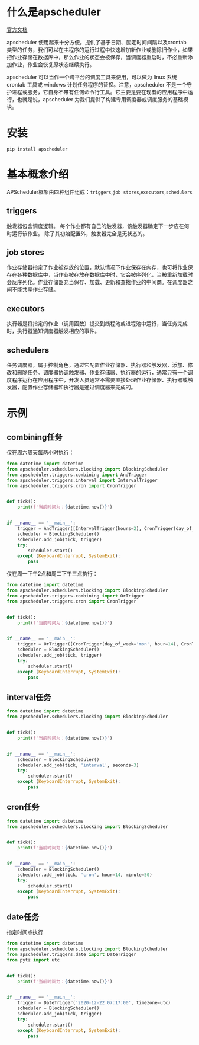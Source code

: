 # 什么是apscheduler

[官方文档](https://apscheduler.readthedocs.io/en/stable/userguide.html#)

apscheduler 使用起来十分方便。提供了基于日期、固定时间间隔以及crontab
类型的任务，我们可以在主程序的运行过程中快速增加新作业或删除旧作业，如果把作业存储在数据库中，那么作业的状态会被保存，当调度器重启时，不必重新添加作业，作业会恢复原状态继续执行。

apscheduler 可以当作一个跨平台的调度工具来使用，可以做为 linux 系统crontab 工具或 windows 计划任务程序的替换。注意，apscheduler
不是一个守护进程或服务，它自身不带有任何命令行工具。它主要是要在现有的应用程序中运行，也就是说，apscheduler 为我们提供了构建专用调度器或调度服务的基础模块。

# 安装

`pip install apscheduler`

# 基本概念介绍

APScheduler框架由四种组件组成：`triggers`,`job stores`,`executors`,`schedulers`

## triggers

触发器包含调度逻辑。 每个作业都有自己的触发器，该触发器确定下一步应在何时运行该作业。 除了其初始配置外，触发器完全是无状态的。

## job stores

作业存储器指定了作业被存放的位置，默认情况下作业保存在内存，也可将作业保存在各种数据库中，当作业被存放在数据库中时，它会被序列化，当被重新加载时会反序列化。作业存储器充当保存、加载、更新和查找作业的中间商。在调度器之间不能共享作业存储。

## executors

执行器是将指定的作业（调用函数）提交到线程池或进程池中运行，当任务完成时，执行器通知调度器触发相应的事件。

## schedulers

任务调度器，属于控制角色，通过它配置作业存储器、执行器和触发器，添加、修改和删除任务。调度器协调触发器、作业存储器、执行器的运行，通常只有一个调度程序运行在应用程序中，开发人员通常不需要直接处理作业存储器、执行器或触发器，配置作业存储器和执行器是通过调度器来完成的。

# 示例

## combining任务

仅在周六周天每两小时执行：

```python
from datetime import datetime
from apscheduler.schedulers.blocking import BlockingScheduler
from apscheduler.triggers.combining import AndTrigger
from apscheduler.triggers.interval import IntervalTrigger
from apscheduler.triggers.cron import CronTrigger


def tick():
    print(f'当前时间为：{datetime.now()}')


if __name__ == '__main__':
    trigger = AndTrigger([IntervalTrigger(hours=2), CronTrigger(day_of_week='sat,sun')])
    scheduler = BlockingScheduler()
    scheduler.add_job(tick, trigger)
    try:
        scheduler.start()
    except (KeyboardInterrupt, SystemExit):
        pass

```

仅在周一下午2点和周二下午三点执行：

```python
from datetime import datetime
from apscheduler.schedulers.blocking import BlockingScheduler
from apscheduler.triggers.combining import OrTrigger
from apscheduler.triggers.cron import CronTrigger


def tick():
    print(f'当前时间为：{datetime.now()}')


if __name__ == '__main__':
    trigger = OrTrigger([CronTrigger(day_of_week='mon', hour=14), CronTrigger(day_of_week='tue', hour=15)])
    scheduler = BlockingScheduler()
    scheduler.add_job(tick, trigger)
    try:
        scheduler.start()
    except (KeyboardInterrupt, SystemExit):
        pass
```

## interval任务

```python
from datetime import datetime
from apscheduler.schedulers.blocking import BlockingScheduler


def tick():
    print(f'当前时间为：{datetime.now()}')


if __name__ == '__main__':
    scheduler = BlockingScheduler()
    scheduler.add_job(tick, 'interval', seconds=3)
    try:
        scheduler.start()
    except (KeyboardInterrupt, SystemExit):
        pass
```

## cron任务

```python
from datetime import datetime
from apscheduler.schedulers.blocking import BlockingScheduler


def tick():
    print(f'当前时间为：{datetime.now()}')


if __name__ == '__main__':
    scheduler = BlockingScheduler()
    scheduler.add_job(tick, 'cron', hour=14, minute=50)
    try:
        scheduler.start()
    except (KeyboardInterrupt, SystemExit):
        pass
```

## date任务

指定时间点执行

```python
from datetime import datetime
from apscheduler.schedulers.blocking import BlockingScheduler
from apscheduler.triggers.date import DateTrigger
from pytz import utc


def tick():
    print(f'当前时间为：{datetime.now()}')


if __name__ == '__main__':
    trigger = DateTrigger('2020-12-22 07:17:00', timezone=utc)
    scheduler = BlockingScheduler()
    scheduler.add_job(tick, trigger)
    try:
        scheduler.start()
    except (KeyboardInterrupt, SystemExit):
        pass
```
